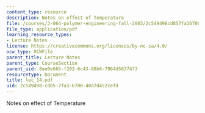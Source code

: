 ```yaml
---
content_type: resource
description: Notes on effect of Temperature
file: /courses/3-064-polymer-engineering-fall-2003/2c549498cd857fa3670040a7d452cefd_lec_14.pdf
file_type: application/pdf
learning_resource_types:
- Lecture Notes
license: https://creativecommons.org/licenses/by-nc-sa/4.0/
ocw_type: OCWFile
parent_title: Lecture Notes
parent_type: CourseSection
parent_uid: 8ee0e665-f202-6c43-88b6-7964d5837473
resourcetype: Document
title: lec_14.pdf
uid: 2c549498-cd85-7fa3-6700-40a7d452cefd
---
```

Notes on effect of Temperature